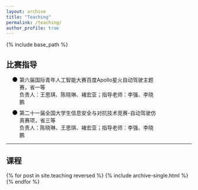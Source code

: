 ```yaml
---
layout: archive
title: "Teaching"
permalink: /teaching/
author_profile: true
---
```

<head>
   <style>
      .indent {
        text-align: justify;
        hyphens: auto;
        text-indent: 2em; 
      }
      .no-indent {
        text-align: justify;
        hyphens: auto;
        text-indent: 0; 
      }
   </style>

  <style>
    .timeline {
      list-style: none; /* 移除默认的列表样式 */
      padding: 0; /* 移除默认的内边距 */
      padding-left: 16px; /* 左侧缩进大约相当于2个字符 */
    }
    .entry {
      display: flex; /* 使用Flexbox布局 */
      justify-content: space-between; /* 使内容两端对齐 */
      margin-bottom: 10px; /* 在条目之间添加一些间隔 */
      position: relative; /* 为伪元素设置定位上下文 */
      padding-left: 20px; /* 确保有空间放置符号标识 */
    }
    .entry::before {
      content: "●"; /* 使用黑色实心点作为前缀 */
      color: black; /* 设置颜色为黑色 */
      position: absolute; /* 绝对定位 */
      left: 0; /* 将实心点放在条目最左边 */
      font-size: larger; /* 调整实心点的大小 */
      margin-right: 10px; /* 右边距，增加文本间隔 */
    }
    .date {
      white-space: nowrap; /* 防止日期折行 */
    }
    .details {
      text-align: left; /* 左对齐详细信息 */
      width: 80%; /* 限制详细信息的宽度 */
    }
  </style>
</head>

{% include base_path %}


<!-- 第二部分：时间线展示 -->
<section class="teaching-timeline">
   <h2>比赛指导</h2>
  <ul class="timeline">
    <li class="entry">
      <div class="details">
        第六届国际青年人工智能大赛百度Apollo星火自动驾驶主题赛，省一等<br>
        负责人：王思琪、陈晓琳、褚宏亚；指导老师：李强、李晓鹏
      </div>
    </li>
    <li class="entry">
      <div class="details">
        第二十一届全国大学生信息安全与对抗技术竞赛-自动驾驶仿真赛项，省三等<br>
        负责人：陈晓琳、王思琪、褚宏亚；指导老师：李强、李晓鹏
      </div>
    </li>
  </ul>
</section>

<hr>

<!-- 第二部分：动态内容 -->
<section class="teaching-content">
  <h2>课程</h2>
  {% for post in site.teaching reversed %}
    {% include archive-single.html %}
  {% endfor %}
</section>
